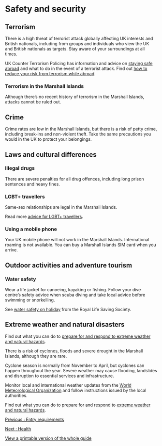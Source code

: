 # Safety and security

## Terrorism

There is a high threat of terrorist attack globally affecting UK interests and British nationals, including from groups and individuals who view the UK and British nationals as targets. Stay aware of your surroundings at all times.

UK Counter Terrorism Policing has information and advice on [staying safe abroad](https://www.counterterrorism.police.uk/safetyadvice/) and what to do in the event of a terrorist attack. Find out [how to reduce your risk from terrorism while abroad](https://www.gov.uk/guidance/reduce-your-risk-from-terrorism-while-abroad).

### Terrorism in the Marshall Islands

Although there’s no recent history of terrorism in the Marshall Islands, attacks cannot be ruled out.

## Crime

Crime rates are low in the Marshall Islands, but there is a risk of petty crime, including break-ins and non-violent theft. Take the same precautions you would in the UK to protect your belongings.

## Laws and cultural differences

### Illegal drugs

There are severe penalties for all drug offences, including long prison sentences and heavy fines.

### LGBT+ travellers

Same-sex relationships are legal in the Marshall Islands.

Read more [advice for LGBT+ travellers](https://www.gov.uk/lesbian-gay-bisexual-and-transgender-foreign-travel-advice).

### Using a mobile phone

Your UK mobile phone will not work in the Marshall Islands. International roaming is not available. You can buy a Marshall Islands SIM card when you arrive.

## Outdoor activities and adventure tourism

### Water safety

Wear a life jacket for canoeing, kayaking or fishing. Follow your dive centre’s safety advice when scuba diving and take local advice before swimming or snorkelling.

See [water safety on holiday](https://www.rlss.org.uk/safety-on-holiday) from the Royal Life Saving Society.

## Extreme weather and natural disasters

Find out what you can do to [prepare for and respond to extreme weather and natural hazards](https://www.gov.uk/guidance/tropical-cyclones).

There is a risk of cyclones, floods and severe drought in the Marshall Islands, although they are rare.

Cyclone season is normally from November to April, but cyclones can happen throughout the year. Severe weather may cause flooding, landslides and disruption to essential services and infrastructure.

Monitor local and international weather updates from the [World Meteorological Organization](https://severeweather.wmo.int/tc/wnp/index.html) and follow instructions issued by the local authorities.

Find out what you can do to prepare for and respond to [extreme weather and natural hazards](https://www.gov.uk/guidance/tropical-cyclones).

[Previous
:
Entry requirements](/foreign-travel-advice/marshall-islands/entry-requirements)

[Next
:
Health](/foreign-travel-advice/marshall-islands/health)

[View a printable version of the whole guide](/foreign-travel-advice/marshall-islands/print)